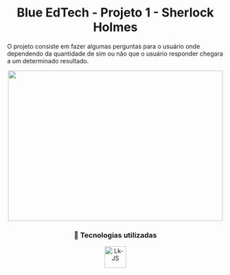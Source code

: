 <h1 align="center"> Blue EdTech - Projeto 1 - Sherlock Holmes </h1>

 O projeto consiste em fazer algumas perguntas para o usuário onde dependendo da quantidade de sim ou não que o usuário responder chegara a um determinado resultado.

<div align="center"><img alingn="center" height="350" width="500" src="https://raw.githubusercontent.com/LeandroKosta/Blue-EdTech-Projeto-1-Sherlock-Holmes/main/public/img/Imagem-Desmostracao.png" alt=""></div>

<h3 align="center"> 🚀 Tecnologias utilizadas </h3>

<div align="center"> <img alingn="center" alt="Lk-JS" height="50" width="50" src="https://cdn.jsdelivr.net/gh/devicons/devicon/icons/javascript/javascript-plain.svg" /></div>

 
 

 
